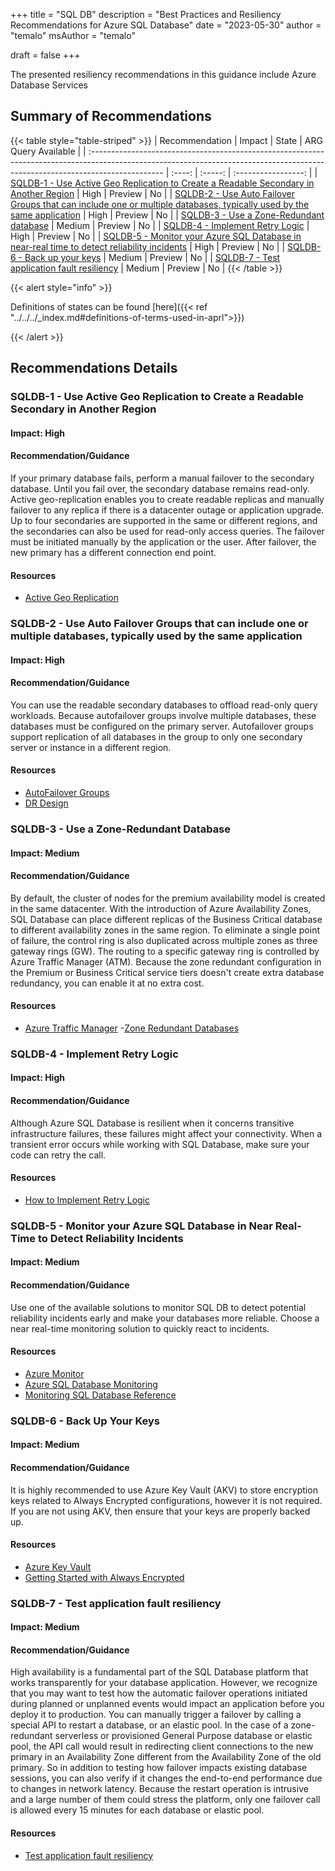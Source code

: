 +++
title = "SQL DB"
description = "Best Practices and Resiliency Recommendations for Azure SQL Database"
date = "2023-05-30"
author = "temalo"
msAuthor = "temalo"

draft = false
+++

The presented resiliency recommendations in this guidance include Azure Database Services

## Summary of Recommendations

{{< table style="table-striped" >}}
| Recommendation                                                                                                                                                                  | Impact  |  State  | ARG Query Available |
| :------------------------------------------------------------------------------------------------------------------------------------------------------------------------------ | :----:  | :-----: | :-----------------: |
| [SQLDB-1 - Use Active Geo Replication to Create a Readable Secondary in Another Region](#sqldb-1---use-active-geo-replication-to-create-a-readable-secondary-in-another-region) | High    | Preview |         No          |
| [SQLDB-2 - Use Auto Failover Groups that can include one or multiple databases, typically used by the same application](#sqldb-2---use-auto-failover-groups-that-can-include-one-or-multiple-databases-typically-used-by-the-same-application)                                                           |  High   | Preview |         No          |
| [SQLDB-3 - Use a Zone-Redundant database](#sqldb-3---use-a-zone-redundant-database)                                                                                             | Medium  | Preview |         No          |
| [SQLDB-4 - Implement Retry Logic](#sqldb-4---implement-retry-logic)                                                                                                             |  High   | Preview |         No          |
| [SQLDB-5 - Monitor your Azure SQL Database in near-real time to detect reliability incidents](#sqldb-5---monitor-your-azure-sql-database-in-near-real-time-to-detect-reliability-incidents)                                                                                    |  High   | Preview |         No          |
| [SQLDB-6 - Back up your keys](#sqldb-6---back-up-your-keys)                                                                                                                     | Medium  | Preview |         No          |
| [SQLDB-7 - Test application fault resiliency](#sqldb-7---test-application-fault-resiliency)                                                                                     | Medium  | Preview |         No          |
{{< /table >}}

{{< alert style="info" >}}

Definitions of states can be found [here]({{< ref "../../../_index.md#definitions-of-terms-used-in-aprl">}})

{{< /alert >}}

## Recommendations Details

### SQLDB-1 - Use Active Geo Replication to Create a Readable Secondary in Another Region

#### Impact: High

#### Recommendation/Guidance
If your primary database fails, perform a manual failover to the secondary database. Until you fail over, the secondary database remains read-only. Active geo-replication enables you to create readable replicas and manually failover to any replica if there is a datacenter outage or application upgrade. Up to four secondaries are supported in the same or different regions, and the secondaries can also be used for read-only access queries. The failover must be initiated manually by the application or the user. After failover, the new primary has a different connection end point.

#### Resources
- [Active Geo Replication](https://learn.microsoft.com/en-us/azure/azure-sql/database/active-geo-replication-overview)

### SQLDB-2 - Use Auto Failover Groups that can include one or multiple databases, typically used by the same application

#### Impact: High

#### Recommendation/Guidance
You can use the readable secondary databases to offload read-only query workloads. Because autofailover groups involve multiple databases, these databases must be configured on the primary server. Autofailover groups support replication of all databases in the group to only one secondary server or instance in a different region.

#### Resources
- [AutoFailover Groups](https://learn.microsoft.com/en-us/azure/azure-sql/database/auto-failover-group-overview?tabs=azure-powershell)
- [DR Design](https://learn.microsoft.com/en-us/azure/azure-sql/database/designing-cloud-solutions-for-disaster-recovery)

### SQLDB-3 - Use a Zone-Redundant Database

#### Impact: Medium

#### Recommendation/Guidance
By default, the cluster of nodes for the premium availability model is created in the same datacenter. With the introduction of Azure Availability Zones, SQL Database can place different replicas of the Business Critical database to different availability zones in the same region. To eliminate a single point of failure, the control ring is also duplicated across multiple zones as three gateway rings (GW). The routing to a specific gateway ring is controlled by Azure Traffic Manager (ATM). Because the zone redundant configuration in the Premium or Business Critical service tiers doesn't create extra database redundancy, you can enable it at no extra cost.

#### Resources
- [Azure Traffic Manager](https://learn.microsoft.com/en-us/azure/traffic-manager/traffic-manager-overview)
-[Zone Redundant Databases](https://learn.microsoft.com/en-us/azure/azure-sql/database/high-availability-sla)

### SQLDB-4 - Implement Retry Logic

#### Impact: High

#### Recommendation/Guidance
Although Azure SQL Database is resilient when it concerns transitive infrastructure failures, these failures might affect your connectivity. When a transient error occurs while working with SQL Database, make sure your code can retry the call.

#### Resources
- [How to Implement Retry Logic](https://learn.microsoft.com/en-us/azure/azure-sql/database/troubleshoot-common-connectivity-issues)

### SQLDB-5 - Monitor your Azure SQL Database in Near Real-Time to Detect Reliability Incidents

#### Impact: Medium

#### Recommendation/Guidance
Use one of the available solutions to monitor SQL DB to detect potential reliability incidents early and make your databases more reliable. Choose a near real-time monitoring solution to quickly react to incidents.

#### Resources
- [Azure Monitor](https://learn.microsoft.com/en-us/azure/azure-monitor/insights/azure-sql#analyze-data-and-create-alerts)
- [Azure SQL Database Monitoring](https://learn.microsoft.com/en-us/azure/azure-sql/database/monitoring-sql-database-azure-monitor)
- [Monitoring SQL Database Reference](https://learn.microsoft.com/en-us/azure/azure-sql/database/monitoring-sql-database-azure-monitor-reference)

### SQLDB-6 - Back Up Your Keys

#### Impact: Medium

#### Recommendation/Guidance
It is highly recommended to use Azure Key Vault (AKV) to store encryption keys related to Always Encrypted configurations, however it is not required. If you are not using AKV, then ensure that your keys are properly backed up.

#### Resources
- [Azure Key Vault](https://learn.microsoft.com/en-us/azure/key-vault/general/overview)
- [Getting Started with Always Encrypted](https://learn.microsoft.com/en-us/azure/azure-sql/database/always-encrypted-landing?view=azuresql)

### SQLDB-7 - Test application fault resiliency

#### Impact: Medium

#### Recommendation/Guidance

High availability is a fundamental part of the SQL Database platform that works transparently for your database application. However, we recognize that you may want to test how the automatic failover operations initiated during planned or unplanned events would impact an application before you deploy it to production. You can manually trigger a failover by calling a special API to restart a database, or an elastic pool. In the case of a zone-redundant serverless or provisioned General Purpose database or elastic pool, the API call would result in redirecting client connections to the new primary in an Availability Zone different from the Availability Zone of the old primary. So in addition to testing how failover impacts existing database sessions, you can also verify if it changes the end-to-end performance due to changes in network latency. Because the restart operation is intrusive and a large number of them could stress the platform, only one failover call is allowed every 15 minutes for each database or elastic pool.

#### Resources

- [Test application fault resiliency](https://learn.microsoft.com/en-us/azure/azure-sql/database/high-availability-sla?view=azuresql&tabs=azure-powershell#testing-application-fault-resiliency)
